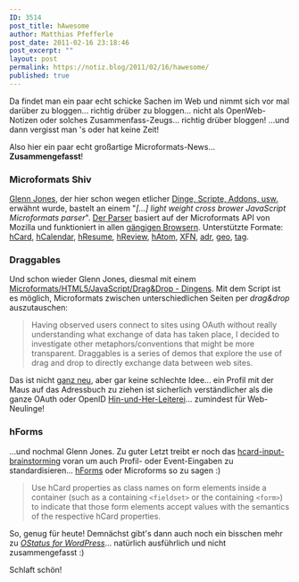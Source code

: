 ```yaml
---
ID: 3514
post_title: hAwesome
author: Matthias Pfefferle
post_date: 2011-02-16 23:18:46
post_excerpt: ""
layout: post
permalink: https://notiz.blog/2011/02/16/hawesome/
published: true
---
```

Da findet man ein paar echt schicke Sachen im Web und nimmt sich vor mal darüber zu bloggen... richtig drüber zu bloggen... nicht als OpenWeb-Notizen oder solches Zusammenfass-Zeugs... richtig drüber bloggen! ...und dann vergisst man 's oder hat keine Zeit!

Also hier ein paar echt großartige Microformats-News... <strong>Zusammengefasst</strong>!

<h3>Microformats Shiv</h3>

<a href="http://www.glennjones.net/">Glenn Jones</a>, der hier schon wegen etlicher <a href="http://notiz.blog/?s=Glenn+Jones">Dinge, Scripte, Addons, usw.</a> erwähnt wurde, bastelt an einem "<cite>[...] light weight cross brower JavaScript Microformats parser</cite>". <a href="http://microformatshiv.com/">Der Parser</a> basiert auf der Microformats API von Mozilla und funktioniert in allen <a href="http://microformatshiv.com/compatibility.htm">gängigen Browsern</a>. Unterstützte Formate: <a href="http://microformatshiv.com/hcard.htm">hCard</a>, <a href="http://microformatshiv.com/hcalendar.htm">hCalendar</a>, <a href="http://microformatshiv.com/hresume.htm">hResume</a>, <a href="http://microformatshiv.com/hreview.htm">hReview</a>, <a href="http://microformatshiv.com/hatom.htm">hAtom</a>, <a href="http://microformatshiv.com/xfn.htm">XFN</a>, <a href="http://microformatshiv.com/adr.htm">adr</a>, <a href="http://microformatshiv.com/geo.htm">geo</a>, <a href="http://microformatshiv.com/tag.htm">tag</a>.

<h3>Draggables</h3>

Und schon wieder Glenn Jones, diesmal mit einem <a href="http://draggables.com/">Microformats/HTML5/JavaScript/Drag&Drop - Dingens</a>. Mit dem Script ist es möglich, Microformats zwischen unterschiedlichen Seiten per <em>drag&drop</em> auszutauschen:

<blockquote>Having observed users connect to sites using OAuth without really understanding what exchange of data has taken place, I decided to investigate other metaphors/conventions that might be more transparent. Draggables is a series of demos that explore the use of drag and drop to directly exchange data between web sites.</blockquote>

Das ist nicht <a href="http://metadata.cetis.ac.uk/members/scott/blogview?entry=20090624222327">ganz neu</a>, aber gar keine schlechte Idee... ein Profil mit der Maus auf das Adressbuch zu ziehen ist sicherlich verständlicher als die ganze OAuth oder OpenID <a href="http://code.google.com/intl/de-DE/appengine/articles/openid.html#fo">Hin-und-Her-Leiterei</a>... zumindest für Web-Neulinge!

<h3>hForms</h3>

...und nochmal Glenn Jones. Zu guter Letzt treibt er noch das <a href="http://microformats.org/wiki/hcard-input-brainstorming">hcard-input-brainstorming</a> voran um auch Profil- oder Event-Eingaben zu standardisieren... <a href="http://notiz.blog/2008/06/28/hforms-semantische-formulare/">hForms</a> oder Microforms so zu sagen :)

<blockquote>Use hCard properties as class names on form elements inside a container (such as a containing <code>&lt;fieldset&gt;</code> or the containing <code>&lt;form&gt;</code>) to indicate that those form elements accept values with the semantics of the respective hCard properties.</blockquote>

So, genug für heute! Demnächst gibt's dann auch noch ein bisschen mehr zu <em><a href="http://wordpress.org/extend/plugins/ostatus-for-wordpress/">OStatus for WordPress</a></em>... natürlich ausführlich und nicht zusammengefasst :)

Schlaft schön!